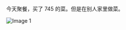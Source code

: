 今天聚餐，买了 745 的菜。但是在别人家里做菜。

![Image 1](https://files.e5n.cc/media_attachments/files/114/912/132/957/774/182/original/f5ab31676c9f9657.jpg)